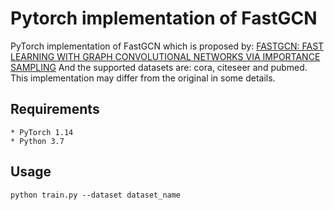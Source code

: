 # Pytorch implementation of FastGCN
PyTorch implementation of FastGCN which is proposed by: 
[FASTGCN: FAST LEARNING WITH GRAPH CONVOLUTIONAL NETWORKS VIA IMPORTANCE SAMPLING](https://arxiv.org/abs/1801.10247)
And the supported datasets are: cora, citeseer and pubmed. This implementation may differ from the original in some details.
## Requirements
    * PyTorch 1.14
    * Python 3.7

## Usage
    python train.py --dataset dataset_name 